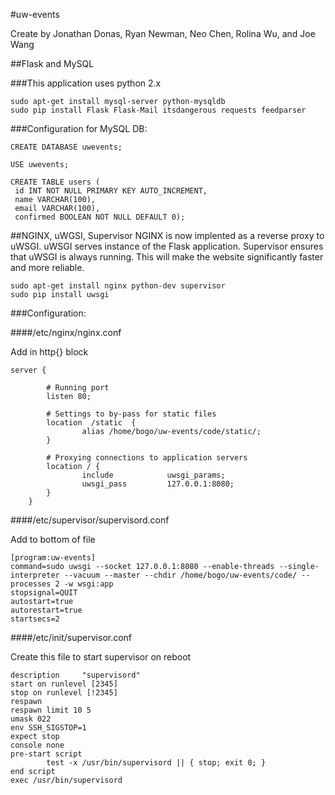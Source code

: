#uw-events

Create by Jonathan Donas, Ryan Newman, Neo Chen, Rolina Wu, and Joe Wang

##Flask and MySQL

###This application uses python 2.x

```
sudo apt-get install mysql-server python-mysqldb
sudo pip install Flask Flask-Mail itsdangerous requests feedparser
```

###Configuration for MySQL DB:

```
CREATE DATABASE uwevents;

USE uwevents;

CREATE TABLE users (
 id INT NOT NULL PRIMARY KEY AUTO_INCREMENT,
 name VARCHAR(100),
 email VARCHAR(100),
 confirmed BOOLEAN NOT NULL DEFAULT 0);
```

##NGINX, uWGSI, Supervisor
NGINX is now implented as a reverse proxy to uWSGI. uWSGI serves instance of the Flask application. Supervisor ensures that uWSGI is always running. This will make the website significantly faster and more reliable.

```
sudo apt-get install nginx python-dev supervisor
sudo pip install uwsgi
```

###Configuration:

####/etc/nginx/nginx.conf

Add in http{} block

```
server {

        # Running port
        listen 80;

        # Settings to by-pass for static files
        location  /static  {
                alias /home/bogo/uw-events/code/static/;
        }

        # Proxying connections to application servers
        location / {
                include            uwsgi_params;
                uwsgi_pass         127.0.0.1:8080;
        }
    }
```

####/etc/supervisor/supervisord.conf

Add to bottom of file

```
[program:uw-events]
command=sudo uwsgi --socket 127.0.0.1:8080 --enable-threads --single-interpreter --vacuum --master --chdir /home/bogo/uw-events/code/ --processes 2 -w wsgi:app
stopsignal=QUIT
autostart=true
autorestart=true
startsecs=2
```

####/etc/init/supervisor.conf

Create this file to start supervisor on reboot

```
description     "supervisord"
start on runlevel [2345]
stop on runlevel [!2345]
respawn
respawn limit 10 5
umask 022
env SSH_SIGSTOP=1
expect stop
console none
pre-start script
        test -x /usr/bin/supervisord || { stop; exit 0; }
end script
exec /usr/bin/supervisord
```
